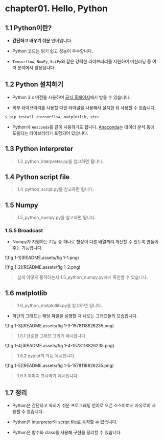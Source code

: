 # chapter01. Hello, Python

## 1.1 Python이란?

- **간단하고** **배우기 쉬운** 언어입니다.

- Python 코드는 읽기 쉽고 성능이 우수합니다.

- `Tensorflow`, `NumPy`, `SciPy`와 같은 강력한 라이브러리를 지원하며 머신러닝 등 여러 분야에서 활용됩니다.

## 1.2 Python 설치하기

- Python 3.x 버전을 사용하며 [공식 홈페이지](https://www.python.org/)에서 받을 수 있습니다.

- 외부 라이브러리를 사용할 때엔 터미널을 사용해서 설치한 뒤 사용할 수 있습니다.

```bash
$ pip install <tensorflow, matplotlib, etc>
```

- Python에 `Anaconda`를 같이 사용하기도 합니다. [Anaconda](https://www.anaconda.com/)는 데이터 분석 등에 도움되는 라이브러리가 포함되어 있습니다.

## 1.3 Python interpreter

> 1.3_python_interpreter.py를 참고하면 됩니다.

## 1.4 Python script file

> 1.4_python_script.py를 참고하면 됩니다.

## 1.5 Numpy

> 1.5_python_numpy.py를 참고하면 됩니다.

### 1.5.5 Broadcast

- Numpy가 지원하는 기능 중 하나로 형상이 다른 배열끼리 계산할 수 있도록 만들어주는 기능입니다.

![fig 1-1](README.assets/fig 1-1.png)

![fig 1-2](README.assets/fig 1-2.png)

> 실제 어떻게 동작하는지 1.5_python_numpy.py에서 확인할 수 있습니다.

## 1.6 matplotlib

> 1.6_python_matplotlib.py를 참고하면 됩니다.

- 하단의 그래프는 해당 파일을 실행할 때 나오는 그래프들의 모습입니다.

![fig 1-3](README.assets/fig 1-3-1578118826235.png)

> 1.6.1 단순한 그래프 그리기 예시입니다.

![fig 1-4](README.assets/fig 1-4-1578118826235.png)

> 1.6.2 pyplot의 기능 예시입니다.

![fig 1-5](README.assets/fig 1-5-1578118826235.png)

> 1.6.3 이미지 표시하기 예시입니다.

## 1.7 정리

- Python은 간단하고 익히기 쉬운 프로그래밍 언어로 오픈 소스이여서 자유로이 사용할 수 있습니다.

- Python은 interpreter와 script file로 동작할 수 있습니다.

- Python은 함수와 class를 사용해 구현을 정리할 수 있습니다.
